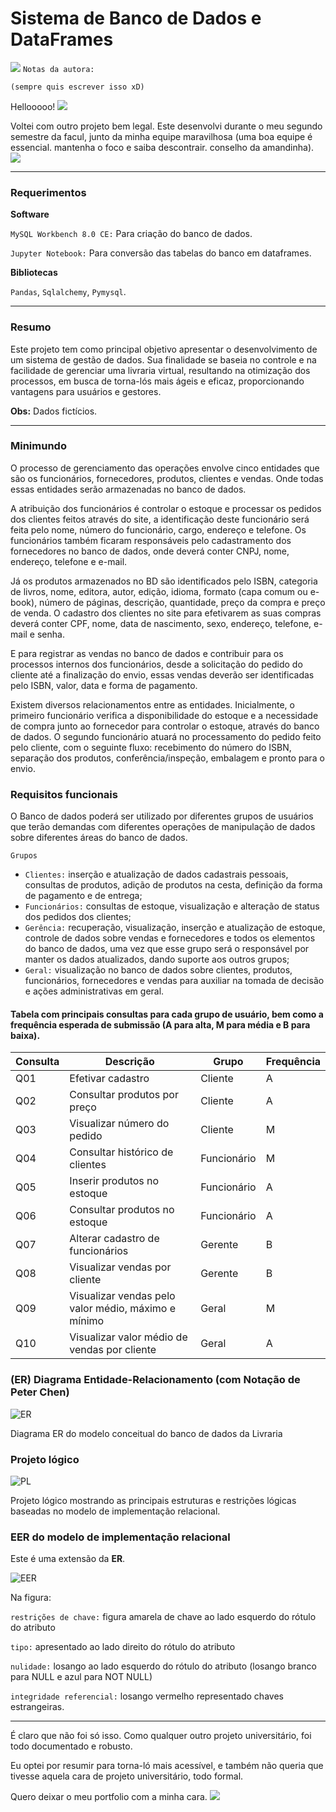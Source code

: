 # Sistema de Banco de Dados e DataFrames

 ![](https://64.media.tumblr.com/a287933b4201da86ceebe5d693158a89/tumblr_inline_p7j39fqgoz1qgg3e5_75sq.gifv) `Notas da autora: `

`(sempre quis escrever isso xD)`

Hellooooo! ![](https://64.media.tumblr.com/d6cf1ccb802887989d48db3100906e27/tumblr_inline_p7j3achp5x1qgg3e5_75sq.gifv)

Voltei com outro projeto bem legal. Este desenvolvi durante o meu segundo semestre da facul, junto da minha equipe maravilhosa (uma boa equipe é essencial. mantenha o foco e saiba descontrair. conselho da amandinha). ![](https://64.media.tumblr.com/55e062b0c5976f5a55236d046911532f/tumblr_inline_p81vs67K7X1qgg3e5_75sq.gifv)

------

### Requerimentos

**Software**

`MySQL Workbench 8.0 CE:` Para criação do banco de dados.

`Jupyter Notebook:` Para conversão das tabelas do banco em dataframes.

**Bibliotecas** 

`Pandas`, `Sqlalchemy`, `Pymysql`.

------

### Resumo

Este projeto tem como principal objetivo apresentar o desenvolvimento de um sistema de gestão de dados. Sua finalidade se baseia no controle e na facilidade de gerenciar uma livraria virtual, resultando na otimização dos processos, em busca de torna-lós mais ágeis e eficaz, proporcionando vantagens para usuários e gestores.

**Obs:** Dados fictícios.

------

### Minimundo

O processo de gerenciamento das operações envolve cinco entidades que são os funcionários, fornecedores, produtos, clientes e vendas. Onde todas essas entidades serão armazenadas no banco de dados.

A atribuição dos funcionários é controlar o estoque e processar os pedidos dos clientes feitos através do site, a identificação deste funcionário será feita pelo nome, número do funcionário, cargo, endereço e telefone. Os funcionários também ficaram responsáveis pelo cadastramento dos fornecedores no banco de dados, onde deverá conter CNPJ, nome, endereço, telefone e e-mail. 

Já os produtos armazenados no BD são identificados pelo ISBN, categoria de livros, nome, editora, autor, edição, idioma, formato (capa comum ou e-book), número de páginas, descrição, quantidade, preço da compra e preço de venda. O cadastro dos clientes no site para efetivarem as suas compras deverá conter CPF, nome, data de nascimento, sexo, endereço, telefone, e-mail e senha. 

E para registrar as vendas no banco de dados e contribuir para os processos internos dos funcionários, desde a solicitação do pedido do cliente até a finalização do envio, essas vendas deverão ser identificadas pelo ISBN, valor, data e forma de pagamento.

Existem diversos relacionamentos entre as entidades. Inicialmente, o primeiro funcionário verifica a disponibilidade do estoque e a necessidade de compra junto ao fornecedor para controlar o estoque, através do banco de dados. O segundo funcionário atuará no processamento do pedido feito pelo cliente, com o seguinte fluxo: recebimento do número do ISBN, separação dos produtos, conferência/inspeção, embalagem e pronto para o envio.

### Requisitos funcionais

O Banco de dados poderá ser utilizado por diferentes grupos de usuários que terão demandas com diferentes operações de manipulação de dados sobre diferentes áreas do banco de dados.

`Grupos`

- `Clientes:` inserção e atualização de dados cadastrais pessoais, consultas de produtos, adição de produtos na cesta, definição da forma de pagamento e de entrega;
- `Funcionários:` consultas de estoque, visualização e alteração de status dos pedidos dos clientes;
- `Gerência:` recuperação, visualização, inserção e atualização de estoque, controle de dados sobre vendas e fornecedores e todos os elementos do banco de dados, uma vez que esse grupo será o responsável por manter os dados atualizados, dando suporte aos outros grupos;
- `Geral:` visualização no banco de dados sobre clientes, produtos, funcionários, fornecedores e vendas para auxiliar na tomada de decisão e ações administrativas em geral.

#### Tabela com principais consultas para cada grupo de usuário, bem como a frequência esperada de submissão (A para alta, M para média e B para baixa).

| Consulta | Descrição                                           | Grupo       | Frequência |
| -------- | --------------------------------------------------- | ----------- | ---------- |
| Q01      | Efetivar cadastro                                   | Cliente     | A          |
| Q02      | Consultar produtos por preço                        | Cliente     | A          |
| Q03      | Visualizar número do pedido                         | Cliente     | M          |
| Q04      | Consultar histórico de clientes                     | Funcionário | M          |
| Q05      | Inserir produtos no estoque                         | Funcionário | A          |
| Q06      | Consultar produtos no estoque                       | Funcionário | A          |
| Q07      | Alterar cadastro de funcionários                    | Gerente     | B          |
| Q08      | Visualizar vendas por cliente                       | Gerente     | B          |
| Q09      | Visualizar vendas pelo valor médio, máximo e mínimo | Geral       | M          |
| Q10      | Visualizar valor médio de vendas por cliente        | Geral       | A          |

### (ER) Diagrama Entidade-Relacionamento (com Notação de Peter Chen)

![ER](https://i.imgur.com/NADuJjj.jpeg)

Diagrama ER do modelo conceitual do banco de dados da Livraria

### Projeto lógico

![PL](https://i.imgur.com/JOOheYg.jpeg)

Projeto lógico mostrando as principais estruturas e restrições lógicas baseadas no modelo de implementação relacional.

### EER do modelo de implementação relacional

Este é uma extensão da **ER**.

![EER](https://i.imgur.com/SXknfty.jpeg)

Na figura:

`restrições de chave:` figura amarela de chave ao lado esquerdo do rótulo do atributo

`tipo:` apresentado ao lado direito do rótulo do atributo

`nulidade:` losango ao lado esquerdo do rótulo do atributo (losango branco para NULL e azul para NOT NULL)

`integridade referencial:` losango vermelho representado chaves estrangeiras.

------

É claro que não foi só isso. Como qualquer outro projeto universitário, foi todo documentado e robusto. 

Eu optei por resumir para torna-ló mais acessível, e também não queria que tivesse aquela cara de projeto universitário, todo formal.

Quero deixar o meu portfolio com a minha cara. ![](https://64.media.tumblr.com/dc6536ee860ed5696f546466e1f2bace/tumblr_inline_p81vs6OADE1qgg3e5_75sq.gifv)
